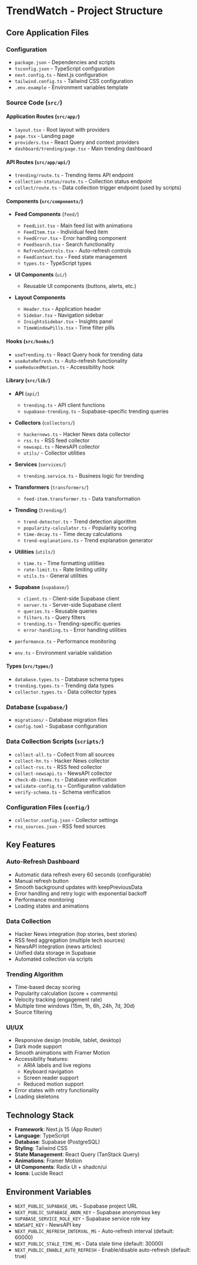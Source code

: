 # TrendWatch - Project Structure

## Core Application Files

### Configuration
- `package.json` - Dependencies and scripts
- `tsconfig.json` - TypeScript configuration
- `next.config.ts` - Next.js configuration
- `tailwind.config.ts` - Tailwind CSS configuration
- `.env.example` - Environment variables template

### Source Code (`src/`)

#### Application Routes (`src/app/`)
- `layout.tsx` - Root layout with providers
- `page.tsx` - Landing page
- `providers.tsx` - React Query and context providers
- `dashboard/trending/page.tsx` - Main trending dashboard

#### API Routes (`src/app/api/`)
- `trending/route.ts` - Trending items API endpoint
- `collection-status/route.ts` - Collection status endpoint
- `collect/route.ts` - Data collection trigger endpoint (used by scripts)

#### Components (`src/components/`)
- **Feed Components** (`feed/`)
  - `FeedList.tsx` - Main feed list with animations
  - `FeedItem.tsx` - Individual feed item
  - `FeedError.tsx` - Error handling component
  - `FeedSearch.tsx` - Search functionality
  - `RefreshControls.tsx` - Auto-refresh controls
  - `FeedContext.tsx` - Feed state management
  - `types.ts` - TypeScript types

- **UI Components** (`ui/`)
  - Reusable UI components (buttons, alerts, etc.)

- **Layout Components**
  - `Header.tsx` - Application header
  - `Sidebar.tsx` - Navigation sidebar
  - `InsightsSidebar.tsx` - Insights panel
  - `TimeWindowPills.tsx` - Time filter pills

#### Hooks (`src/hooks/`)
- `useTrending.ts` - React Query hook for trending data
- `useAutoRefresh.ts` - Auto-refresh functionality
- `useReducedMotion.ts` - Accessibility hook

#### Library (`src/lib/`)
- **API** (`api/`)
  - `trending.ts` - API client functions
  - `supabase-trending.ts` - Supabase-specific trending queries

- **Collectors** (`collectors/`)
  - `hackernews.ts` - Hacker News data collector
  - `rss.ts` - RSS feed collector
  - `newsapi.ts` - NewsAPI collector
  - `utils/` - Collector utilities

- **Services** (`services/`)
  - `trending.service.ts` - Business logic for trending

- **Transformers** (`transformers/`)
  - `feed-item.transformer.ts` - Data transformation

- **Trending** (`trending/`)
  - `trend-detector.ts` - Trend detection algorithm
  - `popularity-calculator.ts` - Popularity scoring
  - `time-decay.ts` - Time decay calculations
  - `trend-explanations.ts` - Trend explanation generator

- **Utilities** (`utils/`)
  - `time.ts` - Time formatting utilities
  - `rate-limit.ts` - Rate limiting utility
  - `utils.ts` - General utilities

- **Supabase** (`supabase/`)
  - `client.ts` - Client-side Supabase client
  - `server.ts` - Server-side Supabase client
  - `queries.ts` - Reusable queries
  - `filters.ts` - Query filters
  - `trending.ts` - Trending-specific queries
  - `error-handling.ts` - Error handling utilities

- `performance.ts` - Performance monitoring
- `env.ts` - Environment variable validation

#### Types (`src/types/`)
- `database.types.ts` - Database schema types
- `trending.types.ts` - Trending data types
- `collector.types.ts` - Data collector types

### Database (`supabase/`)
- `migrations/` - Database migration files
- `config.toml` - Supabase configuration

### Data Collection Scripts (`scripts/`)
- `collect-all.ts` - Collect from all sources
- `collect-hn.ts` - Hacker News collector
- `collect-rss.ts` - RSS feed collector
- `collect-newsapi.ts` - NewsAPI collector
- `check-db-items.ts` - Database verification
- `validate-config.ts` - Configuration validation
- `verify-schema.ts` - Schema verification

### Configuration Files (`config/`)
- `collector.config.json` - Collector settings
- `rss_sources.json` - RSS feed sources

## Key Features

### Auto-Refresh Dashboard
- Automatic data refresh every 60 seconds (configurable)
- Manual refresh button
- Smooth background updates with keepPreviousData
- Error handling and retry logic with exponential backoff
- Performance monitoring
- Loading states and animations

### Data Collection
- Hacker News integration (top stories, best stories)
- RSS feed aggregation (multiple tech sources)
- NewsAPI integration (news articles)
- Unified data storage in Supabase
- Automated collection via scripts

### Trending Algorithm
- Time-based decay scoring
- Popularity calculation (score + comments)
- Velocity tracking (engagement rate)
- Multiple time windows (15m, 1h, 6h, 24h, 7d, 30d)
- Source filtering

### UI/UX
- Responsive design (mobile, tablet, desktop)
- Dark mode support
- Smooth animations with Framer Motion
- Accessibility features:
  - ARIA labels and live regions
  - Keyboard navigation
  - Screen reader support
  - Reduced motion support
- Error states with retry functionality
- Loading skeletons

## Technology Stack
- **Framework**: Next.js 15 (App Router)
- **Language**: TypeScript
- **Database**: Supabase (PostgreSQL)
- **Styling**: Tailwind CSS
- **State Management**: React Query (TanStack Query)
- **Animations**: Framer Motion
- **UI Components**: Radix UI + shadcn/ui
- **Icons**: Lucide React

## Environment Variables
- `NEXT_PUBLIC_SUPABASE_URL` - Supabase project URL
- `NEXT_PUBLIC_SUPABASE_ANON_KEY` - Supabase anonymous key
- `SUPABASE_SERVICE_ROLE_KEY` - Supabase service role key
- `NEWSAPI_KEY` - NewsAPI key
- `NEXT_PUBLIC_REFRESH_INTERVAL_MS` - Auto-refresh interval (default: 60000)
- `NEXT_PUBLIC_STALE_TIME_MS` - Data stale time (default: 30000)
- `NEXT_PUBLIC_ENABLE_AUTO_REFRESH` - Enable/disable auto-refresh (default: true)
